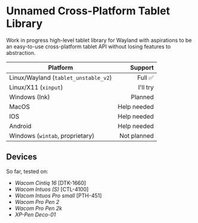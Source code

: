 # Unnamed Cross-Platform Tablet Library

Work in progress high-level tablet library for Wayland with aspirations to be an easy-to-use
cross-platform tablet API without losing features to abstraction.

| Platform                             |     Support |
|--------------------------------------|------------:|
| Linux/Wayland (`tablet_unstable_v2`) |      Full ✅|
| Linux/X11 (`xinput`)                 |    I'll try |
| Windows (Ink)                        |     Planned |
| MacOS                                | Help needed |
| IOS                                  | Help needed |
| Android                              | Help needed |
| Windows (`wintab`, proprietary)      | Not planned |

## Devices
So far, tested on:
* *Wacom Cintiq 16* \[DTK-1660\]
* *Wacom Intuos (S)* \[CTL-4100\]
* *Wacom Intuos Pro small* \[PTH-451\]
* *Wacom Pro Pen 2*
* *Wacom Pro Pen 2k*
* *XP-Pen Deco-01*
